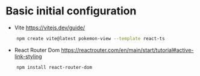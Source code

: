 # Basic initial configuration

- Vite
<https://vitejs.dev/guide/>

```bash
    npm create vite@latest pokemon-view --template react-ts
```

- React Router Dom
<https://reactrouter.com/en/main/start/tutorial#active-link-styling>

```bash
    npm install react-router-dom
```
